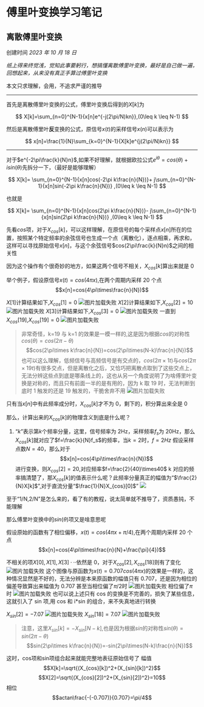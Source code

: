 <!--
 * @Author: aMoonRunner jhshe@foxmail.com
 * @Date: 2023-10-18 20:41:00
 * @LastEditors: aMoonRunner jhshe@foxmail.com
 * @LastEditTime: 2023-10-20 10:03:38
 * @FilePath: \fourierTrans\README.md
 * @Description: 这是默认设置,请设置`customMade`, 打开koroFileHeader查看配置 进行设置: https://github.com/OBKoro1/koro1FileHeader/wiki/%E9%85%8D%E7%BD%AE
-->

# 傅里叶变换学习笔记

## 离散傅里叶变换

创建时间 _2023 年 10 月 18 日_

_纸上得来终觉浅，觉知此事要躬行，想搞懂离散傅里叶变换，最好是自己做一遍，回想起来，从来没有真正手算过傅里叶变换_

本文只求理解，会用，不追求严谨的推导

---

首先是离散傅里叶变换的公式，傅里叶变换后得到的$X[k]$为

$$
X[k]=\sum_{n=0}^{N-1}{x[n]e^{-j(2\pi/N)kn}},(0\leq k \leq N-1)
$$

然后是离散傅里叶**反**变换的公式，原信号$x(t)$的采样信号$x(n)$可以表示为

$$
x[n]=\frac{1}{N}\sum_{k=0}^{N-1}{X[k]e^{j(2\pi/N)kn}}
$$

---

对于$e^{-2\pi\frac{k}{N}n}$,如果不好理解，就根据欧拉公式$e^{i\theta}=cos(\theta)+isin(\theta)$先拆分一下，（最好是能够理解）

$$
X[k]=   \sum_{n=0}^{N-1}{x[n]cos(-2\pi k\frac{n}{N})}+
        j\sum_{n=0}^{N-1}{x[n]sin(-2\pi k\frac{n}{N})}
        ,(0\leq k \leq N-1)
$$

也就是

$$
X[k]=   \sum_{n=0}^{N-1}{x[n]cos(2\pi k\frac{n}{N})}-
        j\sum_{n=0}^{N-1}{x[n]sin(2\pi k\frac{n}{N})}
        ,(0\leq k \leq N-1)
$$

先看$cos$项，对于$X_{cos}[k]$，可以这样理解，在原信号的每个采样点$x[n]$所在的位置，按照某个特定频率的余弦信号也生成一个点（离散化），逐点相乘，再求和，这样可以寻找原始信号$x[n]$，与这个余弦信号$cos(2\pi\frac{k}{N}n)$之间的相关性

因为这个操作有个很奇妙的地方，如果这两个信号不相关，$X_{cos}[k]$算出来就是 0

举个例子，假设原信号$x(t)=cos(4\pi x)$,在两个周期内采样 20 个点
$$x[n]=cos(4\pi\times\frac{n}{N})$$

$X[1]$计算结果如下,$X_{cos}[1]=0$
![图片加载失败](./pictures/2023-10-18-22-34-40.png)
$X[2]$计算结果如下,$X_{cos}[2]=10$
![图片加载失败](./pictures/2023-10-18-22-53-38.png)
$X[3]$计算结果如下,$X_{cos}[3]=0$
![图片加载失败](./pictures/2023-10-18-22-53-07.png)
一直到$X_{cos}[19]$,$X_{cos}[19]=0$
![图片加载失败](./pictures/2023-10-18-22-51-59.png)

> 非常奇怪，k=19 与 k=1 的效果是一模一样的,这是因为根据$cos$的对称性$cos(\theta)=cos(2\pi-\theta)$ $$cos(2\pi\times k\frac{n}{N})=cos(2\pi\times(N-k)\frac{n}{N})$$
> 也可以这么理解，低频信号与高频信号是有交点的，$cos(2\pi\times 1t)$与$cos(2\pi\times 19t)$有很多交点，但是离散化之后，又恰巧把离散点取到了这些交点上，无法分辨这些点到底是哪条线上的，这也从另一个角度说明了为啥傅里叶变换是对称的，而且只有前面一半的是有用的，因为 k 取 19 时，无法判断到底时 1 触发的还是 19 触发的，干脆舍弃不用
> ![图片加载失败](pictures/2023-10-19-10-59-54.png)

只有当$x[n]$中有此频率成分时，$X_{cos}[k]$才不为 0，剩下的，积分算出来全是 0

那么，计算出来的$X_{cos}[k]$的物理含义到底是什么呢？

1. “$k$”表示第$k$个频率分量，这里，信号频率为 2Hz，采样频率$f_s$为 20Hz，那么$X_{cos}[k]$就对应了$f=\frac{k}{N}f_s$的频率，当$k=2$时，$f=2Hz$
   假设采样点数$N=40$，那么对于$$x[n]=cos(4\pi\times\frac{n}{N})$$进行变换，则$X_{cos}[2]=20$,对应频率$f=\frac{2}{40}\times40$
   k 对应的频率搞清楚了，那$X_{cos}[k]$的值表示什么呢？此频率分量真正的幅值为“$\frac{2}{N}X[k]$”,对于直流分量“$\frac{1}{N}X_{cos}[0]$”
   ![](pictures/2023-10-19-10-27-58.png)

至于“1/N,2/N”是怎么来的，看了有的教程，说太简单就不推导了，资质愚钝，不能理解

那么傅里叶变换中的$sin(\theta)$项又是啥意思呢

假设原始的函数有了相位偏移，$x(t)=cos(4\pi x+\pi/4)$,在两个周期内采样 20 个点
$$x[n]=cos(4\pi\times\frac{n}{N}+\frac{\pi}{4})$$

不相关的项$X[0],X[1],X[3]···$依然是 0，对于$X_{cos}[2],X_{cos}[18]$则有了变化
![图片加载失败](pictures/2023-10-19-11-12-07.png)
这个图像与原函数为$x(t)=0.707cos(4\pi x)$的效果是一样的，这种情况显然是不好的，无法分辨是本来原函数的幅值只有 0.707，还是因为相位的偏差导致算出来幅值为 0.707
甚至当相位偏了$\pi/2$时
![图片加载失败](pictures/2023-10-19-11-14-26.png)
相位偏了$\pi$时
![图片加载失败](pictures/2023-10-19-11-15-21.png)
也可以说上述只有 cos 的变换是不完善的，损失了某些信息，这就引入了 sin 项,用 cos 和 i\*sin 的组合，来不失真地进行转换

$X_{sin}[2]=-7.07$
![图片加载失败](pictures/2023-10-19-11-42-02.png)
$X_{sin}[18]=7.07$
![图片加载失败](pictures/2023-10-19-11-44-39.png)
> 注意，这里$X_{sin}[k]=-X_{sin}[N-k]$,也是因为根据$sin$的对称性$sin(\theta)=sin(2\pi-\theta)$ $$sin(2\pi\times k\frac{n}{N})=-sin(2\pi\times(N-k)\frac{n}{N})$$

这时，cos项和sin项组合起来就能完整地表征原始信号了
幅值$$X[k]=\sqrt{(X_{cos}[k])^2+(X_{sin}[k])^2}$$
$$X[2]=\sqrt{(X_{cos}[2])^2+(X_{sin}[2])^2}=10$$
相位$$actan\frac{-(-0.707)}{0.707}=\pi/4$$